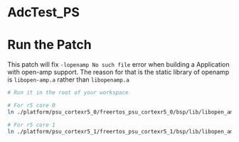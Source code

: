 # AdcTest_PS




# Run the Patch

This patch will fix `-lopenamp No such file` error when building a Application with open-amp support. The reason for that is the static library of openamp is `libopen-amp.a` rather than `libopenamp.a`

```bash
# Run it in the root of your workspace

# For r5 core 0
ln ./platform/psu_cortexr5_0/freertos_psu_cortexr5_0/bsp/lib/libopen_amp.a ./platform/psu_cortexr5_0/freertos_psu_cortexr5_0/bsp/lib/libopenamp.a

# For r5 core 1
ln ./platform/psu_cortexr5_1/freertos_psu_cortexr5_1/bsp/lib/libopen_amp.a ./platform/psu_cortexr5_1/freertos_psu_cortexr5_1/bsp/lib/libopenamp.a
```